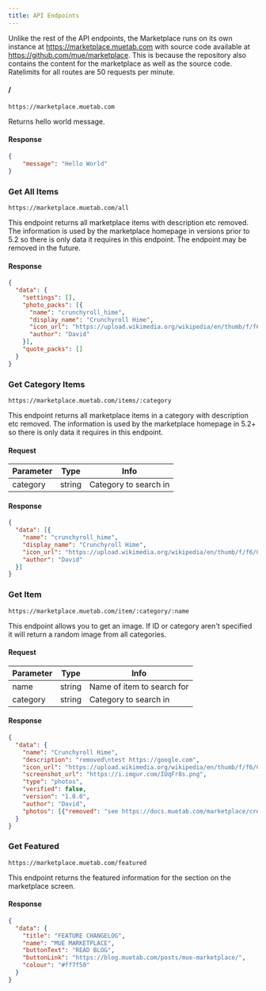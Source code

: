 ```yaml
---
title: API Endpoints
---
```


Unlike the rest of the API endpoints, the Marketplace runs on its own instance at https://marketplace.muetab.com with source code available at https://github.com/mue/marketplace. This is because the repository also contains the content for the marketplace as well as the source code. Ratelimits for all routes are 50 requests per minute.

#### /
```https://marketplace.muetab.com```

Returns hello world message.
#### Response
```json
{
    "message": "Hello World"
}
```

### Get All Items
```https://marketplace.muetab.com/all```

This endpoint returns all marketplace items with description etc removed. The information is used by the marketplace homepage in versions prior to 5.2 so there is only data it requires in this endpoint. The endpoint may be removed in the future.
#### Response
```json
{
  "data": {
    "settings": [],
    "photo_packs": [{
      "name": "crunchyroll_hime",
      "display_name": "Crunchyroll Hime",
      "icon_url": "https://upload.wikimedia.org/wikipedia/en/thumb/f/f6/Crunchyroll_Logo.svg/1200px-Crunchyroll_Logo.svg.png",
      "author": "David"
    }],
    "quote_packs": []
  }
}
```

### Get Category Items
```https://marketplace.muetab.com/items/:category```

This endpoint returns all marketplace items in a category with description etc removed. The information is used by the marketplace homepage in 5.2+ so there is only data it requires in this endpoint.
#### Request
Parameter | Type | Info
--- | --- | ---
category | string | Category to search in
#### Response
```json
{
  "data": [{
    "name": "crunchyroll_hime",
    "display_name": "Crunchyroll Hime",
    "icon_url": "https://upload.wikimedia.org/wikipedia/en/thumb/f/f6/Crunchyroll_Logo.svg/1200px-Crunchyroll_Logo.svg.png",
    "author": "David"
  }]
}
```

### Get Item
```https://marketplace.muetab.com/item/:category/:name```

This endpoint allows you to get an image. If ID or category aren't specified it will return a random image from all categories.
#### Request
Parameter | Type | Info
--- | --- | ---
name | string | Name of item to search for
category | string | Category to search in
#### Response
```json
{
  "data": {
    "name": "Crunchyroll Hime",
    "description": "removed\ntest https://google.com",
    "icon_url": "https://upload.wikimedia.org/wikipedia/en/thumb/f/f6/Crunchyroll_Logo.svg/1200px-Crunchyroll_Logo.svg.png",
    "screenshot_url": "https://i.imgur.com/IUqFr8s.png",
    "type": "photos", 
    "verified": false,
    "version": "1.0.0",
    "author": "David",
    "photos": [{"removed": "see https://docs.muetab.com/marketplace/create#photo-packs"}]
  }
}
```

### Get Featured
```https://marketplace.muetab.com/featured```

This endpoint returns the featured information for the section on the marketplace screen.
#### Response
```json
{
  "data": {
    "title": "FEATURE CHANGELOG",
    "name": "MUE MARKETPLACE",
    "buttonText": "READ BLOG",
    "buttonLink": "https://blog.muetab.com/posts/mue-marketplace/",
    "colour": "#ff7f50"
  }
}
```
